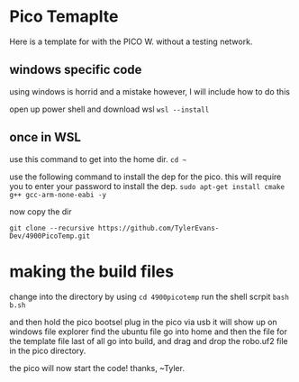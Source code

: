 # Pico Temaplte

Here is a template for with the PICO W. without a testing network.


## windows specific code

using windows is horrid and a mistake however, I will include how to do this

open up power shell and download wsl
``` wsl --install  ```

## once in WSL
use this command to get into the home dir.
```cd ~ ```

use the following command to install the dep for the pico. this will require you to enter your password to
install the dep.
```sudo apt-get install cmake g++ gcc-arm-none-eabi -y```

now copy the dir

``` git clone --recursive https://github.com/TylerEvans-Dev/4900PicoTemp.git  ```

# making the build files
change into the directory by using 
``` cd 4900picotemp ```
run the shell scrpit
```bash b.sh```

and then hold the pico bootsel plug in the pico via usb it will show up on windows file explorer find the ubuntu file
go into home and then the file for the template file last of all go into build, and drag and drop the robo.uf2 file
in the pico directory.

the pico will now start the code!
thanks,
~Tyler.

